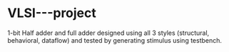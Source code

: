 # VLSI---project
1-bit Half adder and full adder designed using all 3 styles (structural, behavioral, dataflow) and tested by generating stimulus using testbench.
